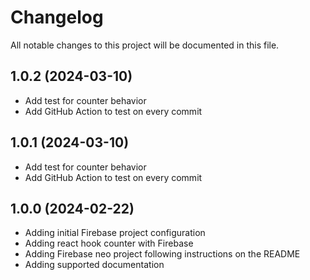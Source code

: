 # Changelog

All notable changes to this project will be documented in this file.

## 1.0.2 (2024-03-10)

- Add test for counter behavior
- Add GitHub Action to test on every commit

## 1.0.1 (2024-03-10)

- Add test for counter behavior
- Add GitHub Action to test on every commit

## 1.0.0 (2024-02-22)

- Adding initial Firebase project configuration
- Adding react hook counter with Firebase
- Adding Firebase neo project following instructions on the README
- Adding supported documentation
